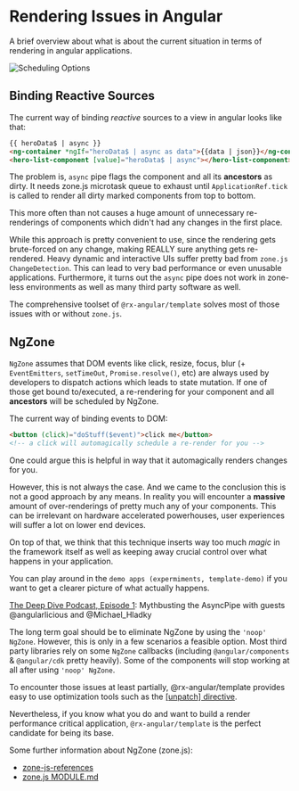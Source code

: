 # Rendering Issues in Angular

A brief overview about what is about the current situation in terms of rendering in angular applications.

![Scheduling Options](https://raw.githubusercontent.com/rx-angular/rx-angular/master/libs/template/images/bad-rendering-performance-angular.png)

## Binding Reactive Sources

The current way of binding _reactive_ sources to a view in angular looks like that:

```html
{{ heroData$ | async }}
<ng-container *ngIf="heroData$ | async as data">{{data | json}}</ng-container>
<hero-list-component [value]="heroData$ | async"></hero-list-component>
```

The problem is, `async` pipe flags the component and all its **ancestors** as dirty.
It needs zone.js microtask queue to exhaust until `ApplicationRef.tick` is called to render all dirty marked
components from top to bottom.

This more often than not causes a huge amount of unnecessary re-renderings of components which didn't
had any changes in the first place.

While this approach is pretty convenient to use,
since the rendering gets brute-forced on any change, making REALLY sure anything gets re-rendered.
Heavy dynamic and interactive UIs suffer pretty bad from `zone.js ChangeDetection`.
This can lead to very bad performance or even unusable applications.
Furthermore, it turns out the `async` pipe does not work in zone-less environments as well as many third party
software as well.

The comprehensive toolset of `@rx-angular/template` solves most of those issues with or without `zone.js`.

## NgZone

`NgZone` assumes that DOM events like click, resize, focus, blur (+ `EventEmitters`, `setTimeOut`, `Promise.resolve()`, etc)
are always used by developers to dispatch actions which leads to state mutation. If one of those
get bound to/executed, a re-rendering for your component and all **ancestors** will be scheduled by NgZone.

The current way of binding events to DOM:

```html
<button (click)="doStuff($event)">click me</button>
<!-- a click will automagically schedule a re-render for you -->
```

One could argue this is helpful in way that it automagically renders changes for you.

However, this is not always the case. And we came to the conclusion this is not a good approach by any means.
In reality you will encounter a **massive** amount of over-renderings of pretty much any of your components.
This can be irrelevant on hardware accelerated powerhouses, user experiences will suffer a lot on lower end devices.

On top of that, we think that this technique inserts way too much _magic_ in the framework itself as well as keeping away
crucial control over what happens in your application.

You can play around in the `demo apps (expermiments, template-demo)` if you want
to get a clearer picture of what actually happens.

[The Deep Dive Podcast, Episode 1](https://twitter.com/TheDeepDiveDev/status/1272668862736150530?s=20):
Mythbusting the AsyncPipe with guests @angularlicious and @Michael_Hladky

The long term goal should be to eliminate NgZone by using the `'noop' NgZone`. However, this is only in a few scenarios
a feasible option. Most third party libraries
rely on some `NgZone` callbacks (including `@angular/components` & `@angular/cdk` pretty heavily). Some of the components will
stop working at all after using `'noop' NgZone`.

To encounter those issues at least partially, @rx-angular/template provides easy to use optimization tools
such as the [[unpatch] directive](https://github.com/rx-angular/rx-angular/tree/master/libs/template/docs/unpatch.md).

Nevertheless, if you know what you do and want to build a render performance critical application, `@rx-angular/template`
is the perfect candidate for being its base.

Some further information about NgZone (zone.js):

- [zone-js-references](https://gist.github.com/rx-angular/090684defbe926f398e8d3d4b0b1f0e1)
- [zone.js MODULE.md](https://github.com/angular/zone.js/blob/master/MODULE.md)
